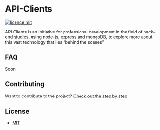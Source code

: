 # API-Clients

[![licence mit](https://img.shields.io/badge/licence-MIT-blue.svg)](./LICENSE)

API Clients is an initiative for professional development in the field of back-end studies, using node-js, express and mongoDB, to explore more about this vast technology that lies “behind the scenes”

## FAQ
Soon

## Contributing
Want to contribute to the project? [Check out the step by step](./CONTRIBUTING.md)

## License

- [MIT](./LICENSE)
